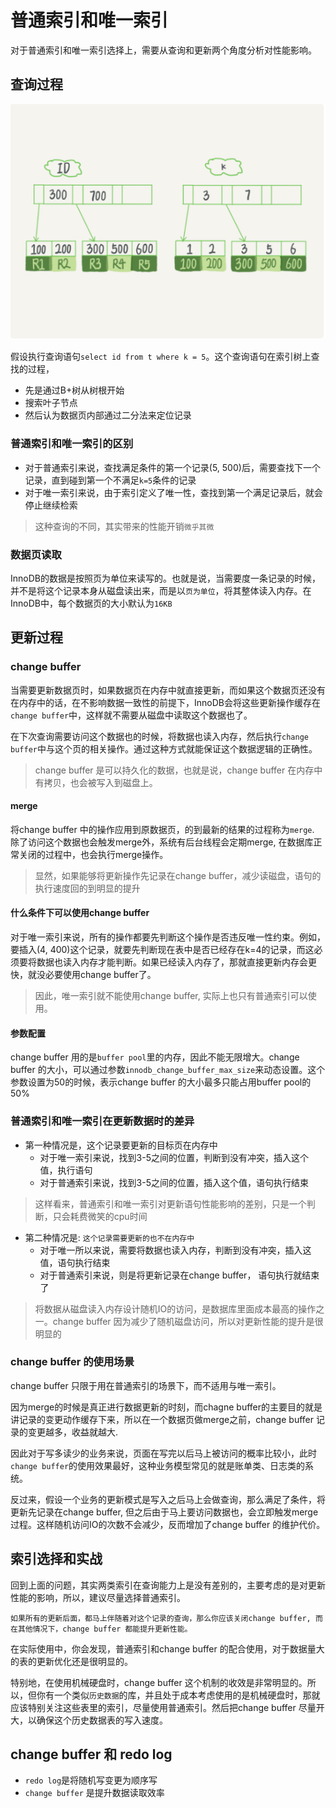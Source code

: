 # 普通索引和唯一索引

对于普通索引和唯一索引选择上，需要从查询和更新两个角度分析对性能影响。

## 查询过程

![image-20200630155945144](.\image-20200630155945144.png)

假设执行查询语句`select id from t where k = 5`。这个查询语句在索引树上查找的过程，

- 先是通过B+树从树根开始
- 搜索叶子节点
- 然后认为数据页内部通过二分法来定位记录

### 普通索引和唯一索引的区别

- 对于普通索引来说，查找满足条件的第一个记录(5, 500)后，需要查找下一个记录，直到碰到第一个不满足`k=5`条件的记录
- 对于唯一索引来说，由于索引定义了唯一性，查找到第一个满足记录后，就会停止继续检索

> 这种查询的不同，其实带来的性能开销`微乎其微`

### 数据页读取

InnoDB的数据是按照页为单位来读写的。也就是说，当需要度一条记录的时候，并不是将这个记录本身从磁盘读出来，而是以`页为单位`，将其整体读入内存。在InnoDB中，每个数据页的大小默认为`16KB`



## 更新过程

### change buffer

当需要更新数据页时，如果数据页在内存中就直接更新，而如果这个数据页还没有在内存中的话，在不影响数据一致性的前提下，InnoDB会将这些更新操作缓存在`change buffer`中，这样就不需要从磁盘中读取这个数据也了。

在下次查询需要访问这个数据也的时候，将数据也读入内存，然后执行`change buffer`中与这个页的相关操作。通过这种方式就能保证这个数据逻辑的正确性。

> change buffer 是可以持久化的数据，也就是说，change buffer 在内存中有拷贝，也会被写入到磁盘上。

#### merge

将change buffer 中的操作应用到原数据页，的到最新的结果的过程称为`merge`. 除了访问这个数据也会触发merge外，系统有后台线程会定期merge, 在数据库正常关闭的过程中，也会执行merge操作。



> 显然，如果能够将更新操作先记录在change buffer，减少读磁盘，语句的执行速度回的到明显的提升

#### 什么条件下可以使用change buffer

对于唯一索引来说，所有的操作都要先判断这个操作是否违反唯一性约束。例如，要插入(4, 400)这个记录，就要先判断现在表中是否已经存在k=4的记录，而这必须要将数据也读入内存才能判断。如果已经读入内存了，那就直接更新内存会更快，就没必要使用change buffer了。

> 因此，唯一索引就不能使用change buffer, 实际上也只有普通索引可以使用。



#### 参数配置

change buffer 用的是`buffer pool`里的内存，因此不能无限增大。change buffer 的大小，可以通过参数`innodb_change_buffer_max_size`来动态设置。这个参数设置为50的时候，表示change buffer 的大小最多只能占用buffer pool的50%



### 普通索引和唯一索引在更新数据时的差异

- 第一种情况是，这个记录要更新的目标页在内存中
  - 对于唯一索引来说，找到3-5之间的位置，判断到没有冲突，插入这个值，执行语句
  - 对于普通索引来说，找到3-5之间的位置，插入这个值，语句执行结束

> 这样看来，普通索引和唯一索引对更新语句性能影响的差别，只是一个判断，只会耗费微笑的cpu时间

- 第二种情况是: `这个记录需要更新的也不在内存中`
  - 对于唯一所以来说，需要将数据也读入内存，判断到没有冲突，插入这值，语句执行结束
  - 对于普通索引来说，则是将更新记录在change buffer， 语句执行就结束了

> 将数据从磁盘读入内存设计随机IO的访问，是数据库里面成本最高的操作之一。change buffer 因为减少了随机磁盘访问，所以对更新性能的提升是很明显的

### change buffer 的使用场景

change  buffer 只限于用在普通索引的场景下，而不适用与唯一索引。

因为merge的时候是真正进行数据更新的时刻，而chagne buffer的主要目的就是讲记录的变更动作缓存下来，所以在一个数据页做merge之前，change buffer 记录的变更越多，收益就越大.

因此对于写多读少的业务来说，页面在写完以后马上被访问的概率比较小，此时`change buffer`的使用效果最好，这种业务模型常见的就是账单类、日志类的系统。

反过来，假设一个业务的更新模式是写入之后马上会做查询，那么满足了条件，将更新先记录在change buffer, 但之后由于马上要访问数据也，会立即触发merge过程。这样随机访问IO的次数不会减少，反而增加了change buffer 的维护代价。

## 索引选择和实战

回到上面的问题，其实两类索引在查询能力上是没有差别的，主要考虑的是对更新性能的影响，所以，建议尽量选择普通索引。

`如果所有的更新后面，都马上伴随着对这个记录的查询，那么你应该关闭change buffer, 而在其他情况下，change buffer 都能提升更新性能。`

在实际使用中，你会发现，普通索引和change buffer 的配合使用，对于数据量大的表的更新优化还是很明显的。

特别地，在使用机械硬盘时，change buffer 这个机制的收效是非常明显的。所以，但你有一个类似`历史数据`的库，并且处于成本考虑使用的是机械硬盘时，那就应该特别关注这些表里的索引，尽量使用普通索引。然后把change buffer 尽量开大，以确保这个历史数据表的写入速度。

## change buffer 和 redo log

- `redo log`是将随机写变更为顺序写
- `change buffer` 是提升数据读取效率